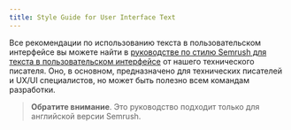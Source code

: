 ```yaml
---
title: Style Guide for User Interface Text
---
```


Все рекомендации по использованию текста в пользовательском интерфейсе вы можете найти в [руководстве по стилю Semrush для текста в пользовательском интерфейсе](https://docs.google.com/document/d/1HZHNKEW-5k0PqvgDaIWBgu8NWyRr3rM4xCm-725PoUU/edit#heading=h.iue5c2168b0n) от нашего технического писателя. Оно, в основном, предназначено для технических писателей и UX/UI специалистов, но может быть полезно всем командам разработки.

> **Обратите внимание**. Это руководство подходит только для английской версии Semrush.
